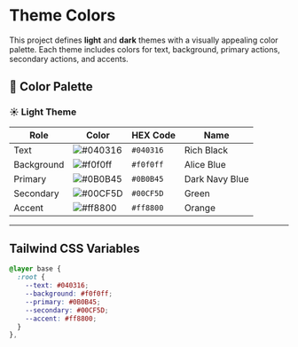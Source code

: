 # Theme Colors

This project defines **light** and **dark** themes with a visually appealing color palette. Each theme includes colors for text, background, primary actions, secondary actions, and accents.

## 🎨 Color Palette

### ☀️ Light Theme

| Role       | Color                                                    | HEX Code   | Name 
|------------|----------------------------------------------------------|------------|------
| Text       | ![#040316](https://placehold.co/40x20/040316/040316.png) | `#040316`  | Rich Black
| Background | ![#f0f0ff](https://placehold.co/40x20/f0f0ff/f0f0ff.png) | `#f0f0ff`  | Alice Blue
| Primary    | ![#0B0B45](https://placehold.co/40x20/0B0B45/0B0B45.png) | `#0B0B45`  | Dark Navy Blue
| Secondary  | ![#00CF5D](https://placehold.co/40x20/00CF5D/00CF5D.png) | `#00CF5D`  | Green
| Accent     | ![#ff8800](https://placehold.co/40x20/ff5f1f/ff5f1f.png) | `#ff8800`  | Orange

---



## Tailwind CSS Variables

```css
@layer base {
  :root {
    --text: #040316;
    --background: #f0f0ff;
    --primary: #0B0B45;
    --secondary: #00CF5D;
    --accent: #ff8800;
  }
},

```

